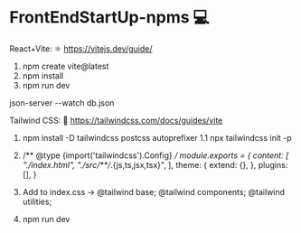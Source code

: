 # FrontEndStartUp-npms 💻

React+Vite: ⚛️
https://vitejs.dev/guide/

1. npm create vite@latest
2. npm install
3. npm run dev

json-server --watch db.json

Tailwind CSS: 🎨
https://tailwindcss.com/docs/guides/vite

1. npm install -D tailwindcss postcss autoprefixer 
1.1 npx tailwindcss init -p

2. /** @type {import('tailwindcss').Config} */
module.exports = {
  content: [
    "./index.html",
    "./src/**/*.{js,ts,jsx,tsx}",
  ],
  theme: {
    extend: {},
  },
  plugins: [],
}

3. Add to index.css ->
@tailwind base;
@tailwind components;
@tailwind utilities;

4. npm run dev

